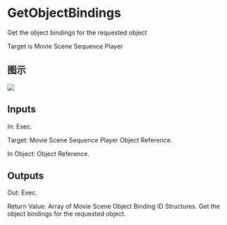 # GetObjectBindings

Get the object bindings for the requested object

Target is Movie Scene Sequence Player

## 图示

![]($-20221218-20512812.png)

## Inputs

In: Exec.

Target: Movie Scene Sequence Player Object Reference.

In Object: Object Reference.  

## Outputs

Out: Exec.

Return Value: Array of Movie Scene Object Binding ID Structures. Get the object bindings for the requested object.

